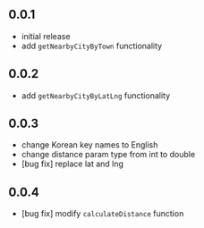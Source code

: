 ## 0.0.1

- initial release
- add `getNearbyCityByTown` functionality

## 0.0.2

- add `getNearbyCityByLatLng` functionality

## 0.0.3

- change Korean key names to English
- change distance param type from int to double
- [bug fix] replace lat and lng

## 0.0.4

- [bug fix] modify `calculateDistance` function
